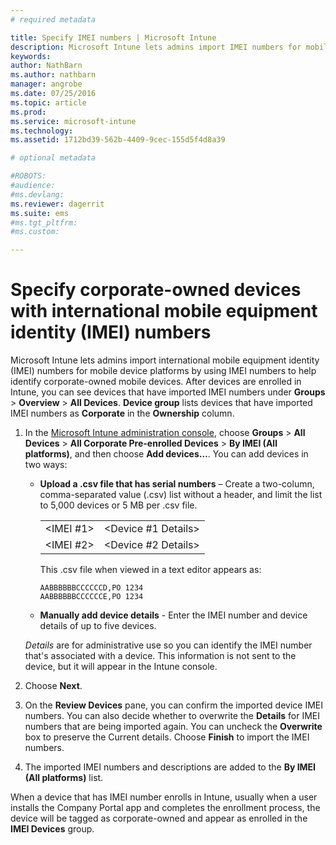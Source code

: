 ```yaml
---
# required metadata

title: Specify IMEI numbers | Microsoft Intune
description: Microsoft Intune lets admins import IMEI numbers for mobile device platforms to help identify corporate-owned mobile devices
keywords:
author: NathBarnms.author: nathbarn
manager: angrobe
ms.date: 07/25/2016
ms.topic: article
ms.prod:
ms.service: microsoft-intune
ms.technology:
ms.assetid: 1712bd39-562b-4409-9cec-155d5f4d8a39

# optional metadata

#ROBOTS:
#audience:
#ms.devlang:
ms.reviewer: dagerrit
ms.suite: ems
#ms.tgt_pltfrm:
#ms.custom:

---
```


# Specify corporate-owned devices with international mobile equipment identity (IMEI) numbers
Microsoft Intune lets admins import international mobile equipment identity (IMEI) numbers for mobile device platforms by using IMEI numbers to help identify corporate-owned mobile devices. After devices are enrolled in Intune, you can see devices that have imported IMEI numbers under **Groups** > **Overview** > **All Devices**. **Device group** lists devices that have imported IMEI numbers as **Corporate** in the **Ownership** column.

1. In the [Microsoft Intune administration console](http://manage.microsoft.com), choose **Groups** &gt; **All Devices** &gt; **All Corporate Pre-enrolled Devices** &gt; **By IMEI (All platforms)**, and then choose **Add devices…**. You can add devices in two ways:

    -   **Upload a .csv file that has serial numbers** – Create a two-column, comma-separated value (.csv) list without a header, and limit the list to 5,000 devices or 5 MB per .csv file.

        |||
        |-|-|
        |&lt;IMEI #1&gt;|&lt;Device #1 Details&gt;|
        |&lt;IMEI #2&gt;|&lt;Device #2 Details&gt;|
        This .csv file when viewed in a text editor appears as:

        ```
        AABBBBBBCCCCCCD,PO 1234
        AABBBBBBCCCCCCE,PO 1234
        ```

    -   **Manually add device details** - Enter the IMEI number and device details of up to five devices.

   *Details* are for administrative use so you can identify the IMEI number that's associated with a device. This information is not sent to the device, but it will appear in the Intune console.

2.   Choose **Next**.
3.  On the **Review Devices** pane, you can confirm the imported device IMEI numbers. You can also decide whether to overwrite the **Details** for IMEI numbers that are being imported again. You can uncheck the **Overwrite** box to preserve the Current details. Choose **Finish** to import the IMEI numbers.
4.  The imported IMEI numbers and descriptions are added to the **By IMEI (All platforms)** list.

When a device that has IMEI number enrolls in Intune, usually when a user installs the Company Portal app and completes the enrollment process, the device will be tagged as corporate-owned and appear as enrolled in the **IMEI Devices** group.
